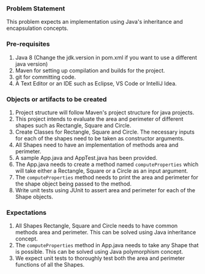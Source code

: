 ### Problem Statement

This problem expects an implementation using Java's inheritance and encapsulation concepts.

### Pre-requisites

1. Java 8 (Change the jdk.version in pom.xml if you want to use a different java version)
2. Maven for setting up compilation and builds for the project.
3. git for committing code.
4. A Text Editor or an IDE such as Eclipse, VS Code or IntelliJ Idea.

### Objects or artifacts to be created

1. Project structure will follow Maven's project structure for java projects.
2. This project intends to evaluate the area and perimeter of different shapes such as Rectangle, Square and Circle.
3. Create Classes for Rectangle, Square and Circle. The necessary inputs for each of the shapes need to be taken as constructor arguments.
4. All Shapes need to have an implementation of methods area and perimeter.
5. A sample App.java and AppTest.java has been provided.
6. The App.java needs to create a method named `computeProperties` which will take either a Rectangle, Square or a Circle as an input argument.
7. The `computeProperties` method needs to print the area and perimeter for the shape object being passed to the method.
8. Write unit tests using JUnit to assert area and perimeter for each of the Shape objects.

### Expectations

1. All Shapes Rectangle, Square and Circle needs to have common methods area and perimeter. This can be solved using Java inheritance concept.
2. The `computeProperties` method in App.java needs to take any Shape that is possible. This can be solved using Java polymorphism concept.
3. We expect unit tests to thoroughly test both the area and perimeter functions of all the Shapes.